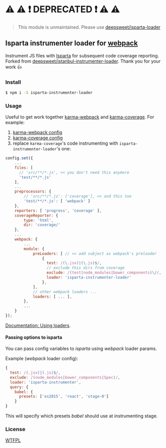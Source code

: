 # :warning: :warning: :exclamation: DEPRECATED :exclamation: :warning: :warning:

> This module is unmaintained. Please use [deepsweet/isparta-loader](https://github.com/deepsweet/isparta-loader)

## Isparta instrumenter loader for [webpack](https://webpack.github.io/)

Instrument JS files with [Isparta](https://github.com/douglasduteil/isparta) for subsequent code coverage reporting. Forked from [deepsweet/istanbul-instrumenter-loader](https://github.com/deepsweet/istanbul-instrumenter-loader). Thank you for your work :thumbsup:

### Install

```sh
$ npm i -S isparta-instrumenter-loader
```

### Usage

Useful to get work together [karma-webpack](https://github.com/webpack/karma-webpack) and [karma-coverage](https://github.com/karma-runner/karma-coverage). For example:

1. [karma-webpack config](https://github.com/webpack/karma-webpack#karma-webpack)
2. [karma-coverage config](https://github.com/karma-runner/karma-coverage#configuration)
3. replace `karma-coverage`'s code instrumenting with `isparta-instrumenter-loader`'s one:

```javascript
config.set({
    ...
    files: [
      // 'src/**/*.js', << you don't need this anymore
      'test/**/*.js'
    ],
    ...
    preprocessors: {
        // 'src/**/*.js': ['coverage'], << and this too
        'test/**/*.js': [ 'webpack' ]
    },
    reporters: [ 'progress', 'coverage' ],
    coverageReporter: {
        type: 'html',
        dir: 'coverage/'
    },
    ...
    webpack: {
        ...
        module: {
            preLoaders: [ // << add subject as webpack's preloader
                {
                  test: /(\.jsx)|(\.js)$/,
                  // exclude this dirs from coverage
                  exclude: /(test|node_modules|bower_components)\//,
                  loader: 'isparta-instrumenter-loader'
                },
            ],
            // other webpack loaders ...
            loaders: [ ... ],
        },
        ...
    }
});
```

[Documentation: Using loaders](https://webpack.github.io/docs/using-loaders.html).

#### Passing options to isparta

You can pass config variables to *isparta* using *webpack* loader params.

Example (*webpack* loader config):
```js
{
  test: /(.jsx)|(.js)$/,
  exclude: /(node_modules|bower_components|Spec)/,
  loader: 'isparta-instrumenter',
  query: {
    babel: {
      presets: ['es2015', 'react', 'stage-0']
    }
}
```
This will specify which presets *babel* should use at instrumenting stage.

### License
[WTFPL](http://www.wtfpl.net/wp-content/uploads/2012/12/wtfpl-strip.jpg)
